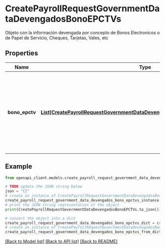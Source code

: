 # CreatePayrollRequestGovernmentDataDevengadosBonoEPCTVs

Objeto con la información devengada por concepto de Bonos Electronicos o de Papel de Servicio, Cheques, Tarjetas, Vales, etc

## Properties

Name | Type | Description | Notes
------------ | ------------- | ------------- | -------------
**bono_epctv** | [**List[CreatePayrollRequestGovernmentDataDevengadosBonoEPCTVsBonoEPCTVInner]**](CreatePayrollRequestGovernmentDataDevengadosBonoEPCTVsBonoEPCTVInner.md) | Array con información sobre devengados por concepto de Bonos Electronicos o de Papel de Servicio, Cheques, Tarjetas, Vales, etc | [optional] 

## Example

```python
from openapi_client.models.create_payroll_request_government_data_devengados_bono_epctvs import CreatePayrollRequestGovernmentDataDevengadosBonoEPCTVs

# TODO update the JSON string below
json = "{}"
# create an instance of CreatePayrollRequestGovernmentDataDevengadosBonoEPCTVs from a JSON string
create_payroll_request_government_data_devengados_bono_epctvs_instance = CreatePayrollRequestGovernmentDataDevengadosBonoEPCTVs.from_json(json)
# print the JSON string representation of the object
print(CreatePayrollRequestGovernmentDataDevengadosBonoEPCTVs.to_json())

# convert the object into a dict
create_payroll_request_government_data_devengados_bono_epctvs_dict = create_payroll_request_government_data_devengados_bono_epctvs_instance.to_dict()
# create an instance of CreatePayrollRequestGovernmentDataDevengadosBonoEPCTVs from a dict
create_payroll_request_government_data_devengados_bono_epctvs_from_dict = CreatePayrollRequestGovernmentDataDevengadosBonoEPCTVs.from_dict(create_payroll_request_government_data_devengados_bono_epctvs_dict)
```
[[Back to Model list]](../README.md#documentation-for-models) [[Back to API list]](../README.md#documentation-for-api-endpoints) [[Back to README]](../README.md)


